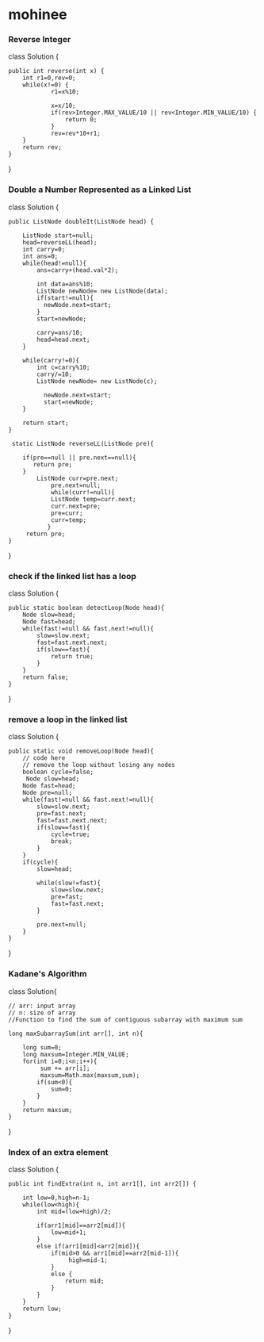 # mohinee
<h3>Reverse Integer</h3>
class Solution {

    public int reverse(int x) {
        int r1=0,rev=0;
        while(x!=0) {
                r1=x%10;
                
                x=x/10;
                if(rev>Integer.MAX_VALUE/10 || rev<Integer.MIN_VALUE/10) {
                    return 0;
                }
                rev=rev*10+r1;
        }
        return rev;
    }
}
<h3>Double a Number Represented as a Linked List</h3>
class Solution {

    public ListNode doubleIt(ListNode head) {
           
        ListNode start=null;
        head=reverseLL(head);
        int carry=0;
        int ans=0;
        while(head!=null){
            ans=carry+(head.val*2);
            
            int data=ans%10;
            ListNode newNode= new ListNode(data);
            if(start!=null){
              newNode.next=start;
            }
            start=newNode;
        
            carry=ans/10;
            head=head.next;
        }
      
        while(carry!=0){
            int c=carry%10;
            carry/=10;
            ListNode newNode= new ListNode(c);
          
              newNode.next=start;
              start=newNode;
        }
        
        return start;
    }
    
     static ListNode reverseLL(ListNode pre){
       
        if(pre==null || pre.next==null){
           return pre;
        }
            ListNode curr=pre.next;
                pre.next=null;
                while(curr!=null){
                ListNode temp=curr.next;
                curr.next=pre;
                pre=curr;
                curr=temp;
               }
         return pre;
    }
}
<h3>check if the linked list has a loop</h3>
class Solution {
    
    public static boolean detectLoop(Node head){
        Node slow=head;
        Node fast=head;
        while(fast!=null && fast.next!=null){
            slow=slow.next;
            fast=fast.next.next;
            if(slow==fast){
                return true;
            }
        }
        return false;
    }
}
<h3>remove a loop in the linked list</h3>
class Solution
{
    
    public static void removeLoop(Node head){
        // code here
        // remove the loop without losing any nodes
        boolean cycle=false;
         Node slow=head;
        Node fast=head;
        Node pre=null;
        while(fast!=null && fast.next!=null){
            slow=slow.next;
            pre=fast.next;
            fast=fast.next.next;
            if(slow==fast){
                cycle=true;
                break;
            }
        }
        if(cycle){
            slow=head;
        
            while(slow!=fast){
                slow=slow.next;
                pre=fast;
                fast=fast.next;
            }
            
            pre.next=null;
        }
    }
}
<h3>Kadane's Algorithm</h3>
class Solution{

    // arr: input array
    // n: size of array
    //Function to find the sum of contiguous subarray with maximum sum
    
    long maxSubarraySum(int arr[], int n){
        
        long sum=0;
        long maxsum=Integer.MIN_VALUE;
        for(int i=0;i<n;i++){
             sum += arr[i];
             maxsum=Math.max(maxsum,sum);
            if(sum<0){
                sum=0;
            }
        }
        return maxsum;
    }
}

<h3>Index of an extra element</h3>
class Solution {

    public int findExtra(int n, int arr1[], int arr2[]) {
        
        int low=0,high=n-1;
        while(low<high){
            int mid=(low+high)/2;
            
            if(arr1[mid]==arr2[mid]){
                low=mid+1;
            }
            else if(arr1[mid]<arr2[mid]){    
                if(mid>0 && arr1[mid]==arr2[mid-1]){
                     high=mid-1;
                }
                else {
                    return mid;
                }
            }
        }
        return low;
    }
}
